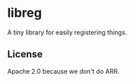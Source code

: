 # libreg
A tiny library for easily registering things.

## License
Apache 2.0 because we don't do ARR.

